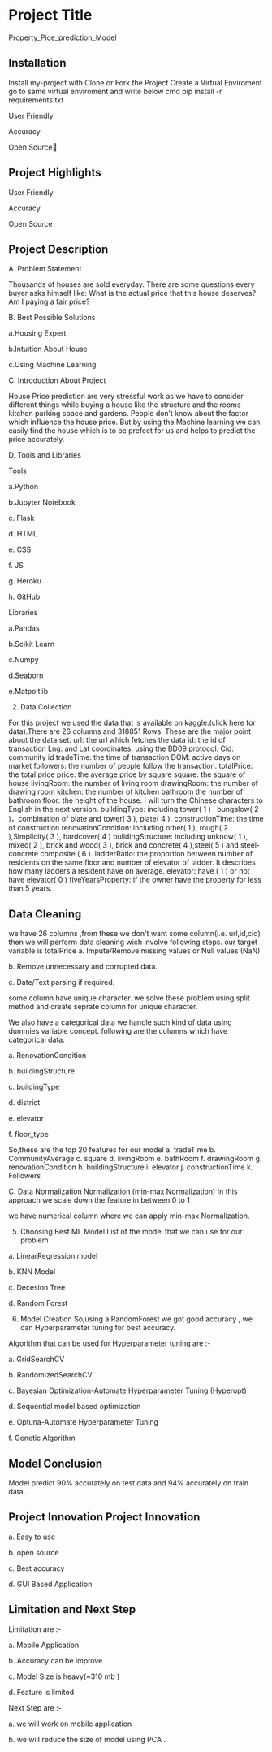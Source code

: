 
# Project Title

Property_Pice_prediction_Model




## Installation

Install my-project with 
Clone or Fork the Project
Create a Virtual Enviroment
go to same virtual enviroment and write below cmd
pip install -r requirements.txt


    

User Friendly

Accuracy

Open Source👋


## Project Highlights

User Friendly

Accuracy

Open Source

## Project Description

A. Problem Statement
 
Thousands of houses are sold everyday. There are some questions every buyer asks himself like: What is the actual price that this house deserves? Am I paying a fair price?

B. Best Possible Solutions

a.Housing Expert

b.Intuition About House

c.Using Machine Learning

C. Introduction About Project

House Price prediction are very stressful work as we have to consider different things while buying a house like the structure and the rooms kitchen parking space and gardens. People don’t know about the factor which influence the house price. But by using the Machine learning we can easily find the house which is to be prefect for us and helps to predict the price accurately.

D. Tools and Libraries

Tools

a.Python

b.Jupyter Notebook

c. Flask

d. HTML

e. CSS

f. JS

g. Heroku

h. GitHub

Libraries

a.Pandas

b.Scikit Learn

c.Numpy

d.Seaborn

e.Matpoltlib

2. Data Collection


For this project we used the data that is available on kaggle.(click here for data).There are 26 columns and 318851 Rows. These are the major point about the data set.
url: the url which fetches the data
id: the id of transaction
Lng: and Lat coordinates, using the BD09 protocol.
Cid: community id
tradeTime: the time of transaction
DOM: active days on market
followers: the number of people follow the transaction.
totalPrice: the total price
price: the average price by square
square: the square of house
livingRoom: the number of living room
drawingRoom: the number of drawing room
kitchen: the number of kitchen
bathroom the number of bathroom
floor: the height of the house. I will turn the Chinese characters to English in the next version.
buildingType: including tower( 1 ) , bungalow( 2 )，combination of plate and tower( 3 ), plate( 4 ).
constructionTime: the time of construction
renovationCondition: including other( 1 ), rough( 2 ),Simplicity( 3 ), hardcover( 4 )
buildingStructure: including unknow( 1 ), mixed( 2 ), brick and wood( 3 ), brick and concrete( 4 ),steel( 5 ) and steel-concrete composite ( 6 ).
ladderRatio: the proportion between number of residents on the same floor and number of elevator of ladder. It describes how many ladders a resident have on average.
elevator: have ( 1 ) or not have elevator( 0 )
fiveYearsProperty: if the owner have the property for less than 5 years.
## Data Cleaning
we have 26 columns ,from these we don't want some column(i.e. url,id,cid) then we will perform data cleaning wich involve following steps. our target variable is totalPrice
a. Impute/Remove missing values or Null values (NaN)

b. Remove unnecessary and corrupted data.

c. Date/Text parsing if required.

some column have unique character. we solve these problem using split method and create seprate column for unique character.

We also have a categorical data we handle such kind of data using dummies variable concept. following are the columns which have categorical data.

a. RenovationCondition

b. buildingStructure

c. buildingType

d. district

e. elevator

f. floor_type

So,these are the top 20 features for our model
a. tradeTime
b. CommunityAverage
c. square
d. livingRoom
e. bathRoom
f. drawingRoom
g. renovationCondition
h. buildingStructure
i. elevator
j. constructionTime
k. Followers

C. Data Normalization
Normalization (min-max Normalization)
In this approach we scale down the feature in between 0 to 1

we have numerical column where we can apply min-max Normalization.


5. Choosing Best ML Model
List of the model that we can use for our problem

a. LinearRegression model

b. KNN Model

c. Decesion Tree

d. Random Forest

6. Model Creation
So,using a RandomForest we got good accuracy , we can Hyperparameter tuning for best accuracy.

Algorithm that can be used for Hyperparameter tuning are :-

a. GridSearchCV

b. RandomizedSearchCV

c. Bayesian Optimization-Automate Hyperparameter Tuning (Hyperopt)

d. Sequential model based optimization

e. Optuna-Automate Hyperparameter Tuning

f. Genetic Algorithm
## Model Conclusion
Model predict 90% accurately on test data and 94% accurately on train data .
## Project Innovation Project Innovation
a. Easy to use

b. open source

c. Best accuracy

d. GUI Based Application
## Limitation and Next Step
Limitation are :-

a. Mobile Application

b. Accuracy can be improve

c. Model Size is heavy(~310 mb )

d. Feature is limited

Next Step are :-

a. we will work on mobile application

b. we will reduce the size of model using PCA .
